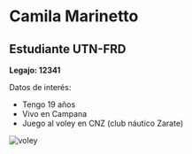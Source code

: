 # Camila Marinetto
## Estudiante UTN-FRD
**Legajo: 12341**

Datos de interés:
- Tengo 19 años
- Vivo en Campana
- Juego al voley en CNZ (club náutico Zarate)

![voley](https://user-images.githubusercontent.com/101837046/158906446-fa06cde2-5915-4d62-9efe-f5bd72eb673a.jpeg)





